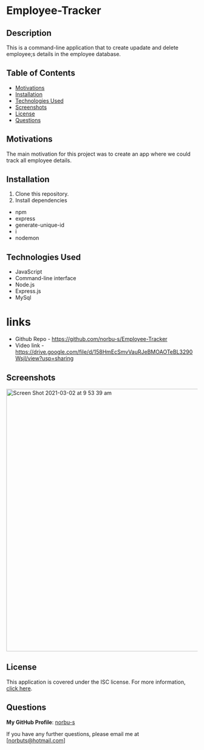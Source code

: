 # Employee-Tracker

## Description
This is a command-line application that to create upadate and delete employee;s details in the employee database.

## Table of Contents
- [Motivations](#Motivations)
- [Installation](#Installation)
- [Technologies Used](#Technologies-Used)
- [Screenshots](#Screenshots)
- [License](#License)
- [Questions](#Questions)

## Motivations 
The main motivation for this project was to create an app where we could track all employee details.

## Installation
1. Clone this repository.
2. Install dependencies
- npm 
- express
- generate-unique-id
- i
- nodemon


## Technologies Used 
- JavaScript
- Command-line interface
- Node.js
- Express.js
- MySql

# links
* Github Repo - https://github.com/norbu-s/Employee-Tracker
* Video link - https://drive.google.com/file/d/158HmEcSmvVauRJeBMOAOTeBL3290Wsjl/view?usp=sharing

## Screenshots

<img width="691" alt="Screen Shot 2021-03-02 at 9 53 39 am" src="https://user-images.githubusercontent.com/73917485/109650783-d224ff80-7bb1-11eb-8582-a2e8ecea6bdf.png">


## License
This application is covered under the ISC license.
For more information, [click here](https://opensource.org/licenses/ISC).

## Questions
**My GitHub Profile**: [norbu-s](https://https://github.com/norbu-s)

If you have any further questions, please email me at [norbuts@hotmail.com]  
